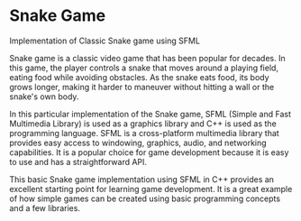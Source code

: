 # Snake Game
 Implementation of Classic Snake game using SFML

Snake game is a classic video game that has been popular for decades. In this game, the player controls a snake that moves around a playing field, eating food while avoiding obstacles. As the snake eats food, its body grows longer, making it harder to maneuver without hitting a wall or the snake's own body.

In this particular implementation of the Snake game, SFML (Simple and Fast Multimedia Library) is used as a graphics library and C++ is used as the programming language. SFML is a cross-platform multimedia library that provides easy access to windowing, graphics, audio, and networking capabilities. It is a popular choice for game development because it is easy to use and has a straightforward API.

This basic Snake game implementation using SFML in C++ provides an excellent starting point for learning game development. It is a great example of how simple games can be created using basic programming concepts and a few libraries.
